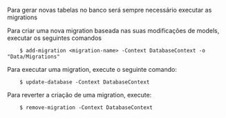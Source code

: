 ﻿Para gerar novas tabelas no banco será sempre necessário executar as migrations

Para criar uma nova migration baseada nas suas modificações de models, executar os seguintes comandos

```shell
	$ add-migration <migration-name> -Context DatabaseContext -o "Data/Migrations"
```

Para executar uma migration, execute o seguinte comando:

```shell
	$ update-database -Context DatabaseContext
```

Para reverter a criação de uma migration, execute:
```shell
	$ remove-migration -Context DatabaseContext
```